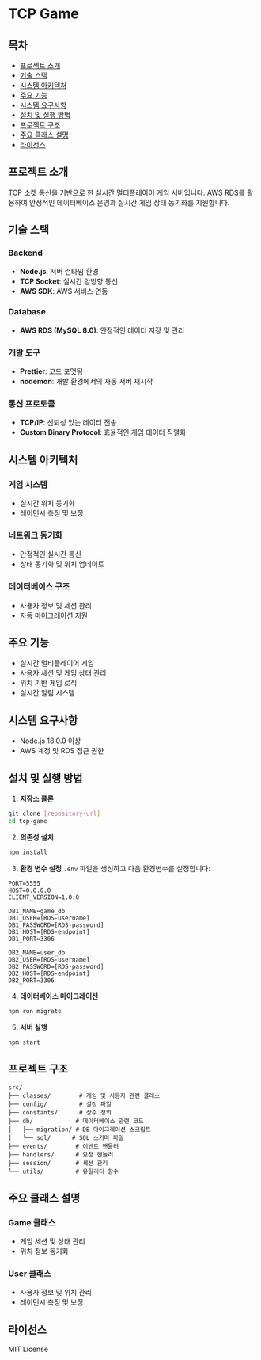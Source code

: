 # TCP Game

## 목차

- [프로젝트 소개](#프로젝트-소개)
- [기술 스택](#기술-스택)
- [시스템 아키텍처](#시스템-아키텍처)
- [주요 기능](#주요-기능)
- [시스템 요구사항](#시스템-요구사항)
- [설치 및 실행 방법](#설치-및-실행-방법)
- [프로젝트 구조](#프로젝트-구조)
- [주요 클래스 설명](#주요-클래스-설명)
- [라이선스](#라이선스)

## 프로젝트 소개

TCP 소켓 통신을 기반으로 한 실시간 멀티플레이어 게임 서버입니다. AWS RDS를 활용하여 안정적인 데이터베이스 운영과 실시간 게임 상태 동기화를 지원합니다.

## 기술 스택

### Backend

- **Node.js**: 서버 런타임 환경
- **TCP Socket**: 실시간 양방향 통신
- **AWS SDK**: AWS 서비스 연동

### Database

- **AWS RDS (MySQL 8.0)**: 안정적인 데이터 저장 및 관리

### 개발 도구

- **Prettier**: 코드 포맷팅
- **nodemon**: 개발 환경에서의 자동 서버 재시작

### 통신 프로토콜

- **TCP/IP**: 신뢰성 있는 데이터 전송
- **Custom Binary Protocol**: 효율적인 게임 데이터 직렬화

## 시스템 아키텍처

### 게임 시스템

- 실시간 위치 동기화
- 레이턴시 측정 및 보정

### 네트워크 동기화

- 안정적인 실시간 통신
- 상태 동기화 및 위치 업데이트

### 데이터베이스 구조

- 사용자 정보 및 세션 관리
- 자동 마이그레이션 지원

## 주요 기능

- 실시간 멀티플레이어 게임
- 사용자 세션 및 게임 상태 관리
- 위치 기반 게임 로직
- 실시간 알림 시스템

## 시스템 요구사항

- Node.js 18.0.0 이상
- AWS 계정 및 RDS 접근 권한

## 설치 및 실행 방법

1. **저장소 클론**

```bash
git clone [repository-url]
cd tcp-game
```

2. **의존성 설치**

```bash
npm install
```

3. **환경 변수 설정**
   `.env` 파일을 생성하고 다음 환경변수를 설정합니다:

```
PORT=5555
HOST=0.0.0.0
CLIENT_VERSION=1.0.0

DB1_NAME=game_db
DB1_USER=[RDS-username]
DB1_PASSWORD=[RDS-password]
DB1_HOST=[RDS-endpoint]
DB1_PORT=3306

DB2_NAME=user_db
DB2_USER=[RDS-username]
DB2_PASSWORD=[RDS-password]
DB2_HOST=[RDS-endpoint]
DB2_PORT=3306
```

4. **데이터베이스 마이그레이션**

```bash
npm run migrate
```

5. **서버 실행**

```bash
npm start
```

## 프로젝트 구조

```
src/
├── classes/        # 게임 및 사용자 관련 클래스
├── config/         # 설정 파일
├── constants/      # 상수 정의
├── db/            # 데이터베이스 관련 코드
│   ├── migration/ # DB 마이그레이션 스크립트
│   └── sql/      # SQL 스키마 파일
├── events/        # 이벤트 핸들러
├── handlers/      # 요청 핸들러
├── session/       # 세션 관리
└── utils/         # 유틸리티 함수
```

## 주요 클래스 설명

### Game 클래스

- 게임 세션 및 상태 관리
- 위치 정보 동기화

### User 클래스

- 사용자 정보 및 위치 관리
- 레이턴시 측정 및 보정

## 라이선스

MIT License
